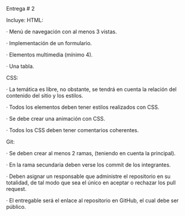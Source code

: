Entrega # 2 

Incluye: 
HTML:

·       Menú de navegación con al menos 3 vistas.

·       Implementación de un formulario.

·       Elementos multimedia (mínimo 4).

·       Una tabla.

CSS:

·       La temática es libre, no obstante, se tendrá en cuenta la relación del contenido del sitio y los estilos.

·       Todos los elementos deben tener estilos realizados con CSS.

·       Se debe crear una animación con CSS.

·       Todos los CSS deben tener comentarios coherentes.

 

Git:

·       Se deben crear al menos 2 ramas, (teniendo en cuenta la principal).

·       En la rama secundaria deben verse los commit de los integrantes.

·       Deben asignar un responsable que administre el repositorio en su totalidad, de tal modo que sea el único en aceptar o rechazar los pull request.

·       El entregable será el enlace al repositorio en GitHub, el cual debe ser público.